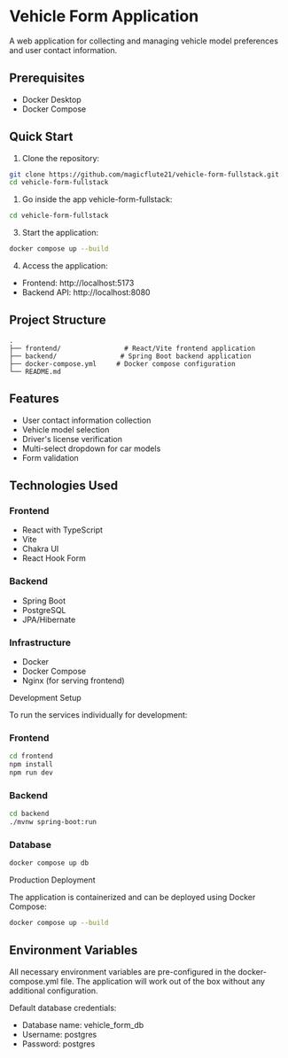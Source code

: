 # Vehicle Form Application

A web application for collecting and managing vehicle model preferences and user contact information.

## Prerequisites

- Docker Desktop
- Docker Compose

## Quick Start

1. Clone the repository:
```bash
git clone https://github.com/magicflute21/vehicle-form-fullstack.git
cd vehicle-form-fullstack
```

1. Go inside the app vehicle-form-fullstack:
```bash
cd vehicle-form-fullstack
```

3. Start the application:
```bash
docker compose up --build
```

4. Access the application:
- Frontend: http://localhost:5173
- Backend API: http://localhost:8080

## Project Structure

```
.
├── frontend/                # React/Vite frontend application
├── backend/                # Spring Boot backend application
├── docker-compose.yml     # Docker compose configuration
└── README.md
```

## Features

- User contact information collection
- Vehicle model selection
- Driver's license verification
- Multi-select dropdown for car models
- Form validation

## Technologies Used

### Frontend
- React with TypeScript
- Vite
- Chakra UI
- React Hook Form

### Backend
- Spring Boot
- PostgreSQL
- JPA/Hibernate

### Infrastructure
- Docker
- Docker Compose
- Nginx (for serving frontend)

Development Setup

To run the services individually for development:

### Frontend
```bash
cd frontend
npm install
npm run dev
```

### Backend
```bash
cd backend
./mvnw spring-boot:run
```

### Database
```bash
docker compose up db
```

Production Deployment

The application is containerized and can be deployed using Docker Compose:

```bash
docker compose up --build
```


## Environment Variables

All necessary environment variables are pre-configured in the docker-compose.yml file. The application will work out of the box without any additional configuration.

Default database credentials:
- Database name: vehicle_form_db
- Username: postgres
- Password: postgres